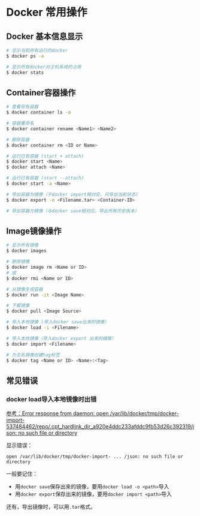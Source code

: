 # Docker 常用操作

## Docker 基本信息显示

```sh
# 显示当前所有运行的docker
$ docker ps -a

# 显示所有docker对主机系统的占用
$ docker stats
```


## Container容器操作

```sh
# 查看现有容器
$ docker container ls -a

# 容器重命名
$ docker container rename <Name1> <Name2>

# 删除容器
$ docker container rm <ID or Name>

# 运行已有容器 (start + attach)
$ docker start <Name>
$ docker attach <Name>

# 运行已有容器 (start --attach)
$ docker start -a <Name>

# 导出容器为镜像（于docker import相对应，只导出当前状态）
$ docker export -o <Filename.tar> <Container-ID>

# 导出容器为镜像（与docker save相对应，导出所有历史版本）
```

## Image镜像操作

```sh
# 显示所有镜像
$ docker images

# 删除镜像
$ docker image rm <Name or ID>
# 或
$ docker rmi <Name or ID>

# 从镜像生成容器
$ docker run -it <Image Name>

# 下载镜像
$ docker pull <Image Source>

# 导入本地镜像 (导入docker save出来的镜像）
$ docker load -i <Filename>

# 导入本地镜像（导入docker export 出来的镜像）
$ docker import <Filename>

# 为无名镜像创建tag标签
$ docker tag <Name or ID> <Name>:<Tag>
```


## 常见错误

### docker load导入本地镜像时出错
[参考：Error response from daemon: open /var/lib/docker/tmp/docker-import-537484462/repo/.cpt_hardlink_dir_a920e4ddc233afddc9fb53d26c392319/json: no such file or directory](https://github.com/moby/moby/issues/19566)

显示错误：
```
open /var/lib/docker/tmp/docker-import- ... /json: no such file or directory
```

一般要记住：
- 用`docker save`保存出来的镜像，要用`docker load -o <path>`导入
- 用`docker export`保存出来的镜像，要用`docker import <path>`导入

还有，导出镜像时，可以用`.tar`格式。